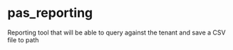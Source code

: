 # pas_reporting
Reporting tool that will be able to query against the tenant and save a CSV file to path
